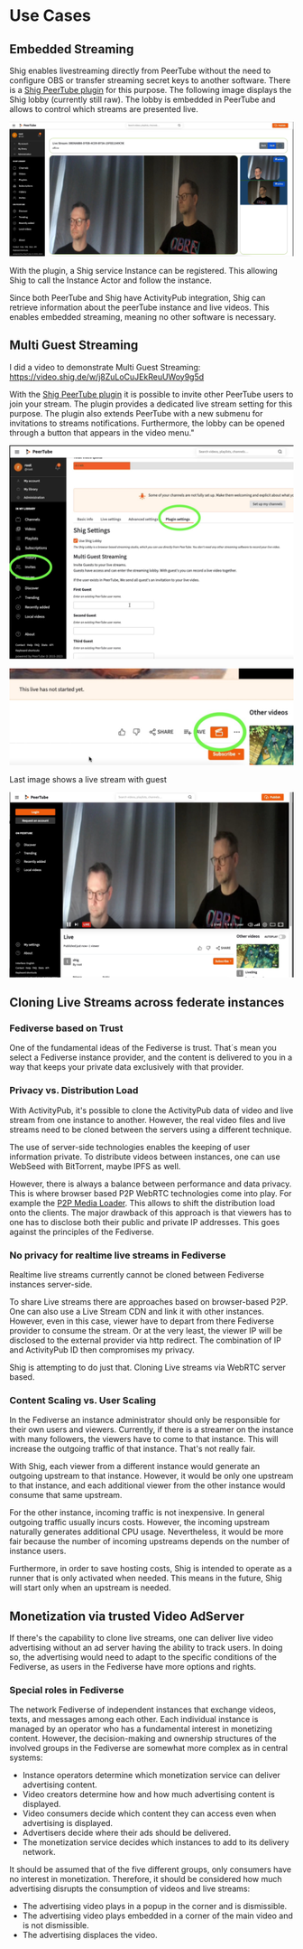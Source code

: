 # Use Cases

## Embedded Streaming
Shig enables livestreaming directly from PeerTube without the need to configure OBS or transfer streaming secret keys to another software.
There is a [Shig PeerTube plugin](https://github.com/shigde/peertube-plugin-shig-live-stream) for this purpose.
The following image displays the Shig lobby (currently still raw).
The lobby  is embedded in PeerTube  and allows to control which streams are presented live.


!["embedded-streaming"](./img/embedded-streaming.jpg)

With the plugin, a Shig service Instance can be registered. 
This allowing Shig to call the Instance Actor and follow the instance.

Since both PeerTube and Shig have ActivityPub integration, Shig can retrieve information about the peerTube instance and  live videos.
This enables embedded streaming, meaning no other software is necessary.

## Multi Guest Streaming

I did a video to demonstrate Multi Guest Streaming: https://video.shig.de/w/j8ZuLoCuJEkReuUWoy9g5d

With the [Shig PeerTube plugin](https://github.com/shigde/peertube-plugin-shig-live-stream) it is possible to invite other PeerTube users to join your stream.
The plugin provides a dedicated live stream setting for this purpose.
The plugin also extends PeerTube with a new submenu for invitations to streams notifications.
Furthermore, the lobby can be opened through a button that appears in the video menu."

!["invite-guest"](./img/invite-guest-settings.jpg)

!["invite-guest"](./img/lobby-button.jpg)

Last image shows a live stream with guest

!["invite-guest"](./img/guest-live-streaming.jpg)

## Cloning Live Streams across federate instances

### Fediverse based on Trust

One of the fundamental ideas of the Fediverse is trust. 
That´s mean you select a Fediverse instance provider, and the content is delivered to you in a way that keeps your private data exclusively with that provider. 

### Privacy vs. Distribution Load
With ActivityPub, it's possible to clone the ActivityPub data of video and live stream from one instance to another.
However, the real video files and live streams need to be cloned between the servers using a different technique.

The use of server-side technologies enables the keeping of user information private. 
To distribute videos between instances, one can use WebSeed with BitTorrent, maybe IPFS as well.  

However, there is always a balance between performance and data privacy. 
This is where browser based P2P WebRTC technologies come into play. 
For example the [P2P Media Loader](https://github.com/Novage/p2p-media-loader).
This allows to shift the distribution load onto the clients.
The major drawback of this approach is that viewers has to one has to disclose both their public and private IP addresses.
This goes against the principles of the Fediverse.

### No privacy for realtime live streams in Fediverse
Realtime live streams currently cannot be cloned between Fediverse instances server-side. 

To share Live streams there are  approaches based on browser-based P2P. 
One can also use a Live Stream CDN and link it with other instances. 
However, even in this case, viewer have to depart from there Fediverse provider to consume the stream. 
Or at the very least, the viewer IP will be disclosed to the external provider via http redirect. 
The combination of IP and ActivityPub ID then compromises my privacy.

Shig is attempting to do just that.
Cloning Live streams via WebRTC server based.

### Content Scaling vs. User Scaling
In the Fediverse an instance administrator should only be responsible for their own users and viewers. 
Currently, if there is a streamer on the instance with many followers, the viewers have to come to that instance.
This will increase the outgoing traffic of that instance. That's not really fair.

With Shig, each viewer from a different instance would generate an outgoing upstream to that instance. 
However, it would be only one upstream to that instance, and each additional viewer from the other instance would consume that same upstream.

For the other instance, incoming traffic is not inexpensive. 
In general outgoing traffic usually incurs costs. 
However, the incoming upstream naturally generates additional CPU usage. 
Nevertheless, it would be more fair because the number of incoming upstreams depends on the number of instance users.

Furthermore, in order to save hosting costs, Shig is intended to operate as a runner that is only activated when needed.
This means in the future, Shig will start only when an upstream is needed.

## Monetization via trusted Video AdServer

If there's the capability to clone live streams, one can deliver live video advertising without an ad server having the ability to track users.
In doing so, the advertising would need to adapt to the specific conditions of the Fediverse, as users in the Fediverse have more options and rights.

### Special roles in Fediverse
The network Fediverse of independent instances that exchange videos, texts, and messages among each other. 
Each individual instance is managed by an operator who has a fundamental interest in monetizing content. 
However, the decision-making and ownership structures of the involved groups in the Fediverse are somewhat more complex as in central systems:

- Instance operators determine which monetization service can deliver advertising content.
- Video creators determine how and how much advertising content is displayed.
- Video consumers decide which content they can access even when advertising is displayed.
- Advertisers decide where their ads should be delivered.
- The monetization service decides which instances to add to its delivery network.

It should be assumed that of the five different groups, only consumers have no interest in monetization. 
Therefore, it should be considered how much advertising disrupts the consumption of videos and live streams:

- The advertising video plays in a popup in the corner and is dismissible.
- The advertising video plays embedded in a corner of the main video and is not dismissible.
- The advertising displaces the video.
